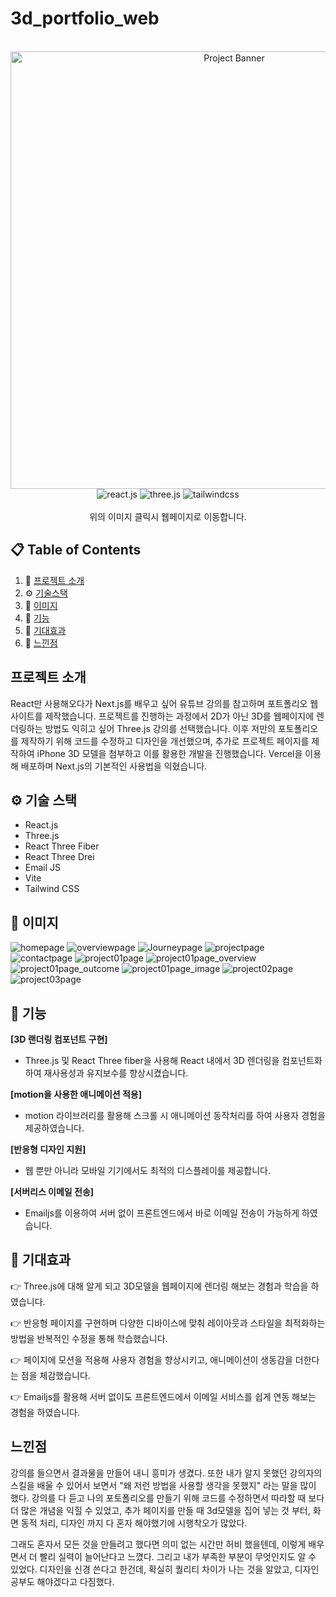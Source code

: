 # 3d_portfolio_web

<div align="center">
  <br />
    <a href="https://3dportfolio-five-wine.vercel.app/" target="_blank">
      <img src="https://github.com/user-attachments/assets/9d3fcd19-70cc-429b-8ead-8399ec60d1ab" alt="Project Banner" width=700 >
    </a>
  <br />

  <div>
    <img src="https://img.shields.io/badge/-React_JS-black?style=for-the-badge&logoColor=white&logo=react&color=61DAFB" alt="react.js" />
    <img src="https://img.shields.io/badge/-Three_JS-black?style=for-the-badge&logoColor=white&logo=threedotjs&color=000000" alt="three.js" />
    <img src="https://img.shields.io/badge/-Tailwind_CSS-black?style=for-the-badge&logoColor=white&logo=tailwindcss&color=06B6D4" alt="tailwindcss" />
  </div>

<br />
   <div align="center" >
    위의 이미지 클릭시 웹페이지로 이동합니다.
    </div>
</div>

## 📋 <a name="table">Table of Contents</a>

1. 🤖 [프로젝트 소개](#introduction)
2. ⚙️ [기술스택](#tech-stack)    
3. 🤸 [이미지](#image)   
4. 🔋  [기능](#features)   
5. 🚀 [기대효과](#more)   
6. 🔗 [느낀점](#links)   

## <a name="introduction">프로젝트 소개</a>

React만 사용해오다가 Next.js를 배우고 싶어 유튜브 강의를 참고하며 포트폴리오 웹사이트를 제작했습니다. 
프로젝트를 진행하는 과정에서 2D가 아닌 3D를 웹페이지에 렌더링하는 방법도 익히고 싶어 Three.js 강의를 선택했습니다. 
이후 저만의 포토폴리오를 제작하기 위해 코드를 수정하고 디자인을 개선했으며, 추가로 프로젝트 페이지를 제작하여 iPhone 3D 모델을 첨부하고 이를 활용한 개발을 진행했습니다. Vercel을 이용해 배포하며 Next.js의 기본적인 사용법을 익혔습니다.


## <a name="tech-stack">⚙️ 기술 스택</a>

- React.js
- Three.js
- React Three Fiber
- React Three Drei
- Email JS
- Vite
- Tailwind CSS

## <a name="image">🤸 이미지</a>

 <div>
    <img src="https://github.com/user-attachments/assets/bda086d5-6487-41fb-9635-ae57789bf7d7" alt="homepage" />
    <img src="https://github.com/user-attachments/assets/f4b77fc8-043e-41fd-85b1-183e12762fba" alt="overviewpage" />
    <img src="https://github.com/user-attachments/assets/8526d9ba-dcfc-44ad-b09f-2a6e3d06dca7" alt="Journeypage" />
   <img src="https://github.com/user-attachments/assets/491ad50f-b4c9-4671-bab8-76592c8c7b73" alt="projectpage" />
   <img src="https://github.com/user-attachments/assets/dbb88a62-574e-4cf3-9259-99bb606c83e7" alt="contactpage" />
   <img src="https://github.com/user-attachments/assets/a27ccc3a-a408-4788-9b0a-d658611a1399" alt="project01page" />
   <img src="https://github.com/user-attachments/assets/5f43bec3-3fbc-438e-b1b8-b75861d1d8d2" alt="project01page_overview" />
   <img src="https://github.com/user-attachments/assets/c71c2b4f-5d85-4687-9e58-5a2a8838461a" alt="project01page_outcome" />
   <img src="https://github.com/user-attachments/assets/9701d13e-6b2e-4a56-b7ee-c96c4b7d93a0" alt="project01page_image" />
   <img src="https://github.com/user-attachments/assets/d3ca5b73-6285-414a-ad8d-963d90b25bbd" alt="project02page" />
   <img src="https://github.com/user-attachments/assets/0e5c9f20-caee-4011-b973-486ad57ace50" alt="project03page" />


  </div>


## <a name="features">🔋 기능</a>

**[3D 랜더링 컴포넌트 구현]**   

- Three.js 및 React Three fiber을 사용해 React 내에서 3D 렌더링을 컴포넌트화하여 재사용성과 유지보수를 향상시켰습니다.    


**[motion을 사용한 애니메이션 적용]**   

- motion 라이브러리를 활용해 스크롤 시 애니메이션 동작처리를 하여 사용자 경험을 제공하였습니다. 


**[반응형 디자인 지원]**   

- 웹 뿐만 아니라 모바일 기기에서도 최적의 디스플레이를 제공합니다.





**[서버리스 이메일 전송]**   

- Emailjs를 이용하여 서버 없이 프론트엔드에서 바로 이메일 전송이 가능하게 하였습니다.


## <a name="features">🚀 기대효과</a>

👉 Three.js에 대해 알게 되고  3D모델을 웹페이지에 렌더링 해보는 경험과 학습을 하였습니다. 

👉 반응형 페이지를 구현하며 다양한 디바이스에 맞춰 레이아웃과 스타일을 최적화하는 방법을 반복적인 수정을 통해 학습했습니다.

👉 페이지에 모션을 적용해 사용자 경험을 향상시키고, 애니메이션이 생동감을 더한다는 점을 체감했습니다. 

👉 Emailjs를 활용해 서버 없이도 프론트엔드에서 이메일 서비스를 쉽게 연동 해보는 경험을 하였습니다.




## <a name="link">느낀점</a>

강의를 들으면서 결과물을 만들어 내니 흥미가 생겼다.
또한 내가 알지 못했던 강의자의 스킬을 배울 수 있어서 보면서 "왜 저런 방법을 사용할 생각을 못했지" 라는 말을 많이 했다.
강의를 다 듣고 나의 포토폴리오를 만들기 위해 코드를 수정하면서 따라할 때 보다 더 많은 개념을 익힐 수 있었고,
추가 페이지를 만들 때 3d모델을 집어 넣는 것 부터, 화면 동적 처리, 디자인 까지 다 혼자 해야했기에 시행착오가 많았다.

그래도 혼자서 모든 것을 만들려고 했다면 의미 없는 시간만 허비 했을텐데, 이렇게 배우면서 더 빨리 실력이 늘어난다고 느꼈다.
그리고 내가 부족한 부분이 무엇인지도 알 수 있었다. 디자인을 신경 쓴다고 한건데, 확실히 퀄리티 차이가 나는 것을 알았고,
디자인 공부도 해야겠다고 다짐했다.

